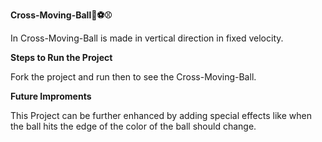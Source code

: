 **Cross-Moving-Ball🏀⚽⚾**<br>

In Cross-Moving-Ball is made in vertical direction in fixed velocity.

**Steps to Run the Project**

Fork the project and run then to see the Cross-Moving-Ball.

**Future Improments**

This Project can be further enhanced by adding special effects like when the ball hits the edge of the color of the ball should change.
